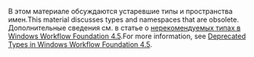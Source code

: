 <span data-ttu-id="844a6-101">В этом материале обсуждаются устаревшие типы и пространства имен.</span><span class="sxs-lookup"><span data-stu-id="844a6-101">This material discusses types and namespaces that are obsolete.</span></span> <span data-ttu-id="844a6-102">Дополнительные сведения см. в статье о [нерекомендуемых типах в Windows Workflow Foundation 4.5](http://aka.ms/wfdeprecatedtypes).</span><span class="sxs-lookup"><span data-stu-id="844a6-102">For more information, see [Deprecated Types in Windows Workflow Foundation 4.5](http://aka.ms/wfdeprecatedtypes).</span></span>